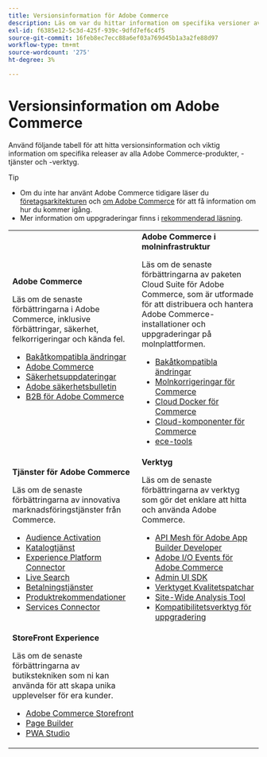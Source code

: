 ```yaml
---
title: Versionsinformation för Adobe Commerce
description: Läs om var du hittar information om specifika versioner av Adobe Commerce.
exl-id: f6385e12-5c3d-425f-939c-9dfd7ef6c4f5
source-git-commit: 16feb8ec7ecc88a6ef03a769d45b1a3a2fe88d97
workflow-type: tm+mt
source-wordcount: '275'
ht-degree: 3%

---
```



# Versionsinformation om Adobe Commerce

Använd följande tabell för att hitta versionsinformation och viktig information om specifika releaser av alla Adobe Commerce-produkter, -tjänster och -verktyg.

>[!TIP]
>
>- Om du inte har använt Adobe Commerce tidigare läser du [företagsarkitekturen](../../implementation-playbook/architecture/enterprise-blueprint.md) och [ om Adobe Commerce](https://experienceleague.adobe.com/sv/docs/commerce-admin/start/about) för att få information om hur du kommer igång.
>- Mer information om uppgraderingar finns i [rekommenderad läsning](../../upgrade/resources/recommended-reading.md).

<table>
  <tbody>
    <tr>
      <td><strong>Adobe Commerce</strong>
        <p>Läs om de senaste förbättringarna i Adobe Commerce, inklusive förbättringar, säkerhet, felkorrigeringar och kända fel.</p>
          <ul>
            <li><a href="https://developer.adobe.com/commerce/php/development/backward-incompatible-changes/">Bakåtkompatibla ändringar</a></li>
            <li><a href="commerce/overview.md">Adobe Commerce</a></li>
            <li><a href="security/overview.md">Säkerhetsuppdateringar</a></li>
            <li><a href="https://helpx.adobe.com/se/security/products/magento.html">Adobe säkerhetsbulletin</a></li>
            <li><a href="https://experienceleague.adobe.com/docs/commerce-admin/b2b/release-notes.html?lang=sv-SE">B2B för Adobe Commerce</a></li>
          </ul>
        </td>
      <td><strong>Adobe Commerce i molninfrastruktur</strong>
        <p>Läs om de senaste förbättringarna av paketen Cloud Suite för Adobe Commerce, som är utformade för att distribuera och hantera Adobe Commerce-installationer och uppgraderingar på molnplattformen.</p>
          <ul>
            <li><a href="https://experienceleague.adobe.com/sv/docs/commerce-cloud-service/user-guide/release-notes/backward-incompatible-changes">Bakåtkompatibla ändringar</a></li>
            <li><a href="https://experienceleague.adobe.com/sv/docs/commerce-cloud-service/user-guide/release-notes/cloud-patches">Molnkorrigeringar för Commerce</a></li>
            <li><a href="https://experienceleague.adobe.com/sv/docs/commerce-cloud-service/user-guide/release-notes/cloud-docker">Cloud Docker för Commerce</a></li>
            <li><a href="https://experienceleague.adobe.com/sv/docs/commerce-cloud-service/user-guide/release-notes/cloud-components">Cloud-komponenter för Commerce</a></li>
            <li><a href="https://experienceleague.adobe.com/sv/docs/commerce-cloud-service/user-guide/release-notes/ece-tools-package">ece-tools</a></li>
          </ul>
      </td>
    </tr>
    <tr>
      <td><strong>Tjänster för Adobe Commerce</strong>
        <p>Läs om de senaste förbättringarna av innovativa marknadsföringstjänster från Commerce.</p>
          <ul>
            <li><a href="https://experienceleague.adobe.com/docs/commerce-admin/customers/audience-activation.html?lang=sv-SE">Audience Activation</a></li>
            <li><a href="https://experienceleague.adobe.com/docs/commerce/catalog-service/release-notes.html?lang=sv-SE">Katalogtjänst</a></li>
            <li><a href="https://experienceleague.adobe.com/docs/commerce/experience-platform-connector/release-notes.html">Experience Platform Connector</a></li>
            <li><a href="https://experienceleague.adobe.com/docs/commerce/live-search/release-notes.html?lang=sv-SE">Live Search</a></li>
            <li><a href="https://experienceleague.adobe.com/docs/commerce/payment-services/release-notes.html?lang=sv-SE">Betalningstjänster</a></li>
            <li><a href="https://experienceleague.adobe.com/docs/commerce/product-recommendations/release-notes.html?lang=sv-SE">Produktrekommendationer</a></li>
            <li><a href="https://experienceleague.adobe.com/docs/commerce/user-guides/integration-services/saas.html?lang=sv-SE">Services Connector</a></li>
          </ul>
        </td>
      <td><strong>Verktyg</strong>
        <p>Läs om de senaste förbättringarna av verktyg som gör det enklare att hitta och använda Adobe Commerce.</p>
          <ul>
            <li><a href="https://developer.adobe.com/graphql-mesh-gateway/">API Mesh för Adobe App Builder Developer</a></li>
            <li><a href="https://developer.adobe.com/commerce/events/get-started/release-notes/">Adobe I/O Events för Adobe Commerce</a></li>
            <li><a href="https://developer.adobe.com/commerce/extensibility/admin-ui-sdk/release-notes/">Admin UI SDK</a></li>
            <li><a href="../../tools/quality-patches-tool/release-notes.md">Verktyget Kvalitetspatchar</a></li>
            <li><a href="../../tools/site-wide-analysis-tool/intro.md">Site-Wide Analysis Tool</a></li>
            <li><a href="../../upgrade/upgrade-compatibility-tool/overview.md">Kompatibilitetsverktyg för uppgradering</a></li>
          </ul>
      </td>
    </tr>
    <tr>
       <td><strong>StoreFront Experience</strong>
        <p>Läs om de senaste förbättringarna av butikstekniken som ni kan använda för att skapa unika upplevelser för era kunder.</p>
          <ul>
            <li><a href="https://experienceleague.adobe.com/developer/commerce/storefront/?lang=sv-SE">Adobe Commerce Storefront</a></li>
            <li><a href="https://experienceleague.adobe.com/docs/commerce-admin/page-builder/release-notes.html?lang=sv-SE">Page Builder</a></li>
            <li><a href="https://github.com/magento/pwa-studio/releases/latest">PWA Studio</a></li>
          </ul>
      </td>
      <td></td>
    </tr>
  </tbody>
</table>
